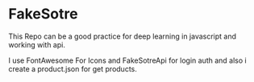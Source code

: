# FakeSotre

This Repo can be a good practice for deep learning in javascript and working with api.

I use FontAwesome For Icons
and FakeSotreApi for login auth
and also i create a product.json for get products.
